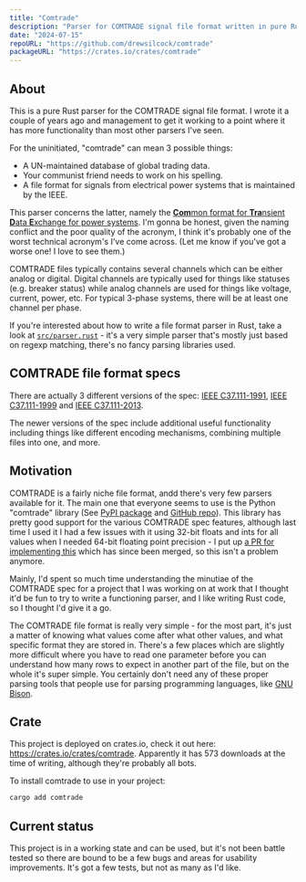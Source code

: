 ```yaml
---
title: "Comtrade"
description: "Parser for COMTRADE signal file format written in pure Rust."
date: "2024-07-15"
repoURL: "https://github.com/drewsilcock/comtrade"
packageURL: "https://crates.io/crates/comtrade"
---
```


## About

This is a pure Rust parser for the COMTRADE signal file format. I wrote it a couple of years ago and management to get it working to a point where it has more functionality than most other parsers I've seen.

For the uninitiated, "comtrade" can mean 3 possible things:

- A UN-maintained database of global trading data.
- Your communist friend needs to work on his spelling.
- A file format for signals from electrical power systems that is maintained by the IEEE.

This parser concerns the latter, namely the [**Com**mon format for **Tra**nsient **D**ata **E**xchange for power systems](https://en.wikipedia.org/wiki/Comtrade). I'm gonna be honest, given the naming conflict and the poor quality of the acronym, I think it's probably one of the worst technical acronym's I've come across. (Let me know if you've got a worse one! I love to see them.)

COMTRADE files typically contains several channels which can be either analog or digital. Digital channels are typically used for things like statuses (e.g. breaker status) while analog channels are used for things like voltage, current, power, etc. For typical 3-phase systems, there will be at least one channel per phase.

If you're interested about how to write a file format parser in Rust, take a look at [`src/parser.rust`](https://github.com/drewsilcock/comtrade/blob/main/src/parser.rs) - it's a very simple parser that's mostly just based on regexp matching, there's no fancy parsing libraries used.

## COMTRADE file format specs

There are actually 3 different versions of the spec: [IEEE C37.111-1991](https://standards.ieee.org/ieee/C37.111/2644/), [IEEE C37.111-1999](https://standards.ieee.org/ieee/C37.111/2645/) and [IEEE C37.111-2013](https://standards.ieee.org/ieee/C37.111/3795/).

The newer versions of the spec include additional useful functionality including things like different encoding mechanisms, combining multiple files into one, and more.

## Motivation

COMTRADE is a fairly niche file format, andd there's very few parsers available for it. The main one that everyone seems to use is the Python "comtrade" library (See [PyPI package](https://pypi.org/project/comtrade/) and [GitHub repo](https://github.com/dparrini/python-comtrade)). This library has pretty good support for the various COMTRADE spec features, although last time I used it I had a few issues with it using 32-bit floats and ints for all values when I needed 64-bit floating point precision - I put up [a PR for implementing this](https://github.com/dparrini/python-comtrade/pull/33) which has since been merged, so this isn't a problem anymore.

Mainly, I'd spent so much time understanding the minutiae of the COMTRADE spec for a project that I was working on at work that I thought it'd be fun to try to write a functioning parser, and I like writing Rust code, so I thought I'd give it a go.

The COMTRADE file format is really very simple - for the most part, it's just a matter of knowing what values come after what other values, and what specific format they are stored in. There's a few places which are slightly more difficult where you have to read one parameter before you can understand how many rows to expect in another part of the file, but on the whole it's super simple. You certainly don't need any of these proper parsing tools that people use for parsing programming languages, like [GNU Bison](https://www.gnu.org/software/bison/).

## Crate

This project is deployed on crates.io, check it out here: https://crates.io/crates/comtrade. Apparently it has 573 downloads at the time of writing, although they're probably all bots.

To install comtrade to use in your project:

```bash
cargo add comtrade
```

## Current status

This project is in a working state and can be used, but it's not been battle tested so there are bound to be a few bugs and areas for usability improvements. It's got a few tests, but not as many as I'd like.
